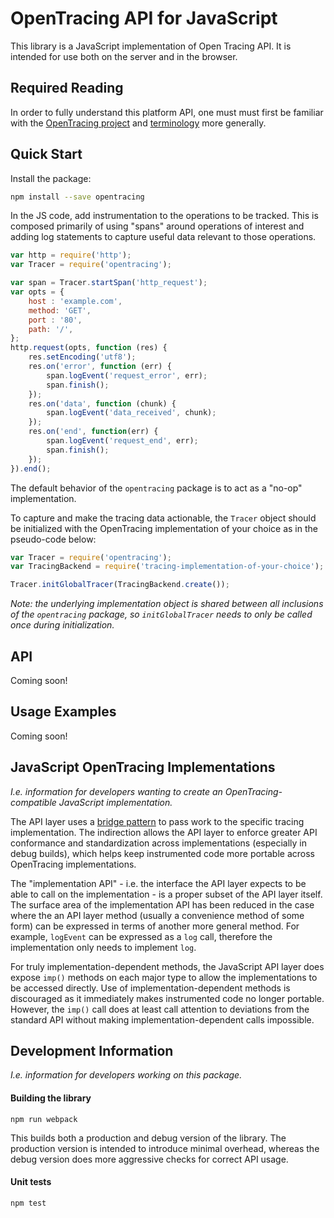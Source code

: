 # OpenTracing API for JavaScript

This library is a JavaScript implementation of Open Tracing API. It is intended for use both on the server and in the browser.

## Required Reading

In order to fully understand this platform API, one must must first be familiar with the [OpenTracing project](http://opentracing.io) and
[terminology](http://opentracing.io/spec/) more generally.

## Quick Start

Install the package:

```bash
npm install --save opentracing
```

In the JS code, add instrumentation to the operations to be tracked. This is composed primarily of using "spans" around operations of interest and adding log statements to capture useful data relevant to those operations.

```js
var http = require('http');
var Tracer = require('opentracing');

var span = Tracer.startSpan('http_request');
var opts = {
    host : 'example.com',
    method: 'GET',
    port : '80',
    path: '/',
};
http.request(opts, function (res) {
    res.setEncoding('utf8');
    res.on('error', function (err) {
        span.logEvent('request_error', err);
        span.finish();
    });
    res.on('data', function (chunk) {
        span.logEvent('data_received', chunk);
    });
    res.on('end', function(err) {
        span.logEvent('request_end', err);
        span.finish();
    });
}).end();
```

The default behavior of the `opentracing` package is to act as a "no-op" implementation.

To capture and make the tracing data actionable, the `Tracer` object should be initialized with the OpenTracing implementation of your choice as in the pseudo-code below:

```js
var Tracer = require('opentracing');
var TracingBackend = require('tracing-implementation-of-your-choice');

Tracer.initGlobalTracer(TracingBackend.create());
```

*Note: the underlying implementation object is shared between all inclusions of the `opentracing` package, so `initGlobalTracer` needs to only be called once during initialization.*

## API

Coming soon!

## Usage Examples

Coming soon!

## JavaScript OpenTracing Implementations

*I.e. information for developers wanting to create an OpenTracing-compatible JavaScript implementation.*

The API layer uses a [bridge pattern](https://en.wikipedia.org/wiki/Bridge_pattern) to pass work to the specific tracing implementation. The indirection allows the API layer to enforce greater API conformance and standardization across implementations (especially in debug builds), which helps keep instrumented code more portable across OpenTracing implementations.

The "implementation API" - i.e. the interface the API layer expects to be able to call on the implementation - is a proper subset of the API layer itself. The surface area of the implementation API has been reduced in the case where the an API layer method (usually a convenience method of some form) can be expressed in terms of another more general method. For example, `logEvent` can be expressed as a `log` call, therefore the implementation only needs to implement `log`.

For truly implementation-dependent methods, the JavaScript API layer does expose `imp()` methods on each major type to allow the implementations to be accessed directly. Use of implementation-dependent methods is discouraged as it immediately makes instrumented code no longer portable.  However, the `imp()` call does at least call attention to deviations from the standard API without making implementation-dependent calls impossible.

## Development Information

*I.e. information for developers working on this package.*

#### Building the library

```
npm run webpack
```

This builds both a production and debug version of the library. The production version is intended to introduce minimal overhead, whereas the debug version does more aggressive checks for correct API usage.

#### Unit tests

```
npm test
```
